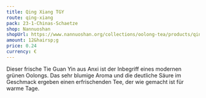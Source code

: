 ```yaml
---
title: Qing Xiang TGY
route: qing-xiang
pack: 23-1-Chinas-Schaetze
shop: Nannuoshan
shopUrl: https://www.nannuoshan.org/collections/oolong-tea/products/qing-xiang-tieguanyin-2022?variant=43506658738443
amount: 12&hairsp;g
price: 0.24
currency: €
---
```

Dieser frische Tie Guan Yin aus Anxi ist der Inbegriff eines modernen grünen Oolongs. Das sehr blumige Aroma und die deutliche Säure im Geschmack ergeben einen erfrischenden Tee, der wie gemacht ist für warme Tage.